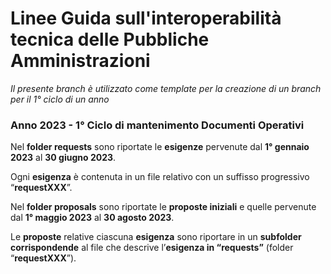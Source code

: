 
# Linee Guida sull'interoperabilità tecnica delle Pubbliche Amministrazioni 

*Il presente branch è utilizzato come template per la creazione di un branch per il 1° ciclo di un anno*

### Anno 2023 - 1° Ciclo di mantenimento Documenti Operativi

Nel **folder requests** sono riportate le **esigenze** pervenute dal **1° gennaio 2023** al **30 giugno 2023**. 

Ogni **esigenza** è contenuta in un file relativo con un suffisso progressivo “**requestXXX**”.

Nel **folder proposals**  sono riportate le **proposte iniziali**  e quelle pervenute dal **1° maggio 2023** al  **30 agosto 2023**.

Le **proposte** relative ciascuna **esigenza** sono riportare in un **subfolder** **corrispondende** al file che descrive l’**esigenza in “requests”** (folder “**requestXXX**”).
